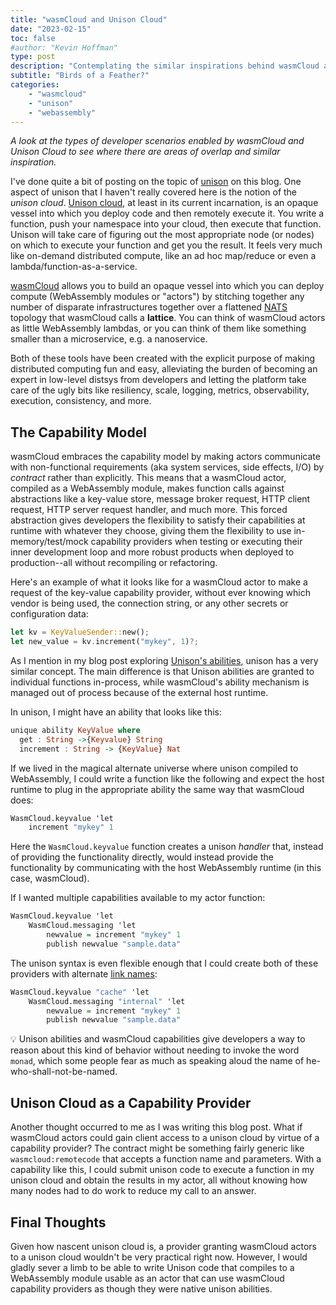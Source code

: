 ```yaml
---
title: "wasmCloud and Unison Cloud"
date: "2023-02-15"
toc: false
#author: "Kevin Hoffman"
type: post
description: "Contemplating the similar inspirations behind wasmCloud and Unison Cloud"
subtitle: "Birds of a Feather?"
categories: 
    - "wasmcloud"
    - "unison"
    - "webassembly"
---
```


_A look at the types of developer scenarios enabled by wasmCloud and Unison Cloud to see where there are areas of overlap and similar inspiration._

<!--more-->

I've done quite a bit of posting on the topic of [unison](/categories/unison/) on this blog. One aspect of unison that I haven't really covered here is the notion of the _unison cloud_. [Unison cloud](https://unison.cloud), at least in its current incarnation, is an opaque vessel into which you deploy code and then remotely execute it. You write a function, push your namespace into your cloud, then execute that function. Unison will take care of figuring out the most appropriate node (or nodes) on which to execute your function and get you the result. It feels very much like on-demand distributed compute, like an ad hoc map/reduce or even a lambda/function-as-a-service.

[wasmCloud](https://wasmcloud.com) allows you to build an opaque vessel into which you can deploy compute (WebAssembly modules or "actors") by stitching together any number of disparate infrastructures together over a flattened [NATS](https://nats.io) topology that wasmCloud calls a **lattice**. You can think of wasmCloud actors as little WebAssembly lambdas, or you can think of them like something smaller than a microservice, e.g. a nanoservice.

Both of these tools have been created with the explicit purpose of making distributed computing fun and easy, alleviating the burden of becoming an expert in low-level distsys from developers and letting the platform take care of the ugly bits like resiliency, scale, logging, metrics, observability, execution, consistency, and more.

## The Capability Model
wasmCloud embraces the capability model by making actors communicate with non-functional requirements (aka system services, side effects, I/O) by _contract_ rather than explicitly. This means that a wasmCloud actor, compiled as a WebAssembly module, makes function calls against abstractions like a key-value store, message broker request, HTTP client request, HTTP server request handler, and much more. This forced abstraction gives developers the flexibility to satisfy their capabilities at runtime with whatever they choose, giving them the flexibility to use in-memory/test/mock capability providers when testing or executing their inner development loop and more robust products when deployed to production--all without recompiling or refactoring.

Here's an example of what it looks like for a wasmCloud actor to make a request of the key-value capability provider, without ever knowing which vendor is being used, the connection string, or any other secrets or configuration data:

```rust
let kv = KeyValueSender::new();
let new_value = kv.increment("mykey", 1)?;
```

As I mention in my blog post exploring [Unison's abilities](../exploring_unison_abilities), unison has a very similar concept. The main difference is that Unison abilities are granted to individual functions in-process, while wasmCloud's ability mechanism is managed out of process because of the external host runtime.

In unison, I might have an ability that looks like this:

```haskell
unique ability KeyValue where
  get : String ->{Keyvalue} String
  increment : String -> {KeyValue} Nat
```

If we lived in the magical alternate universe where unison compiled to WebAssembly, I could write a function like the following and expect the host runtime to plug in the appropriate ability the same way that wasmCloud does:

```haskell
WasmCloud.keyvalue 'let
    increment "mykey" 1
```

Here the `WasmCloud.keyvalue` function creates a unison _handler_ that, instead of providing the functionality directly, would instead provide the functionality by communicating with the host WebAssembly runtime (in this case, wasmCloud).

If I wanted multiple capabilities available to my actor function:

```haskell
WasmCloud.keyvalue 'let
    WasmCloud.messaging 'let
        newvalue = increment "mykey" 1
        publish newvalue "sample.data"
```

The unison syntax is even flexible enough that I could create both of these providers with alternate [link names](https://wasmcloud.com/docs/reference/host-runtime/links):

```haskell
WasmCloud.keyvalue "cache" 'let
    WasmCloud.messaging "internal" 'let
        newvalue = increment "mykey" 1
        publish newvalue "sample.data"
```

💡 Unison abilities and wasmCloud capabilities give developers a way to reason about this kind of behavior without needing to invoke the word `monad`, which some people fear as much as speaking aloud the name of he-who-shall-not-be-named.

## Unison Cloud as a Capability Provider
Another thought occurred to me as I was writing this blog post. What if wasmCloud actors could gain client access to a unison cloud by virtue of a capability provider? The contract might be something fairly generic like `wasmcloud:remotecode` that accepts a function name and parameters. With a capability like this, I could submit unison code to execute a function in my unison cloud and obtain the results in my actor, all without knowing how many nodes had to do work to reduce my call to an answer.

## Final Thoughts

Given how nascent unison cloud is, a provider granting wasmCloud actors to a unison cloud wouldn't be very practical right now. However, I would gladly sever a limb to be able to write Unison code that compiles to a WebAssembly module usable as an actor that can use wasmCloud capability providers as though they were native unison abilities.
